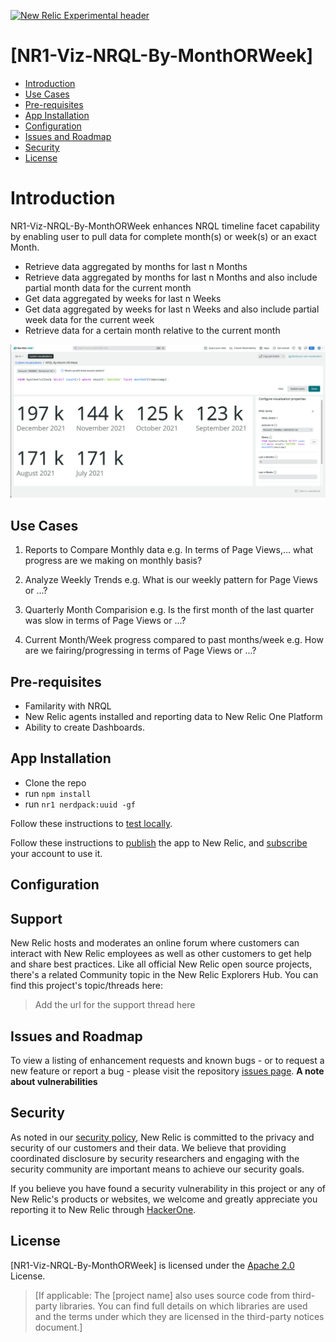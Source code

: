 [![New Relic Experimental header](https://github.com/newrelic/opensource-website/raw/master/src/images/categories/Experimental.png)](https://opensource.newrelic.com/oss-category/#new-relic-experimental)

# [NR1-Viz-NRQL-By-MonthORWeek] 

- [Introduction](#intro)
- [Use Cases](#use-cases)
- [Pre-requisites](#pre-reqs)
- [App Installation](#install)
- [Configuration](#config)
- [Issues and Roadmap](#issues)
- [Security](#security)
- [License](#license)

# Introduction <a id="intro"></a>

NR1-Viz-NRQL-By-MonthORWeek enhances NRQL timeline facet capability by enabling user to pull data for complete month(s) or week(s) or an exact Month.

- Retrieve data aggregated by months for last n Months
- Retrieve data aggregated by months for last n Months and also include partial month data for the current month
- Get data aggregated by weeks for last n Weeks
- Get data aggregated by weeks for last n Weeks and also include partial week data for the current week
- Retrieve data for a certain month relative to the current month

![Session Timeline Screenshot](Docs/Intro.png)

## Use Cases <a id="use-cases"></a>

1. Reports to Compare Monthly data 
   e.g. In terms of Page Views,... what progress are we making on monthly basis?

2. Analyze Weekly Trends
   e.g. What is our weekly pattern for Page Views or ...?

3. Quarterly Month Comparision
   e.g. Is the first month of the last quarter was slow in terms of Page Views or ...?

4. Current Month/Week progress compared to past months/week 
   e.g. How are we fairing/progressing in terms of Page Views or ...?

## Pre-requisites <a id="pre-reqs"></a>

   - Familarity with NRQL
   - New Relic agents installed and reporting data to New Relic One Platform
   - Ability to create Dashboards. 

## App Installation <a id="install"></a>

- Clone the repo
- run `npm install`
- run `nr1 nerdpack:uuid -gf`

Follow these instructions to [test locally](https://developer.newrelic.com/build-apps/publish-deploy/serve/).

Follow these instructions to [publish](https://developer.newrelic.com/build-apps/publish-deploy/publish/) the app to New Relic, and [subscribe](https://developer.newrelic.com/build-apps/publish-deploy/subscribe/) your account to use it.

## Configuration  <a id="config"></a>


## Support  <a id="support"></a>

New Relic hosts and moderates an online forum where customers can interact with New Relic employees as well as other customers to get help and share best practices. Like all official New Relic open source projects, there's a related Community topic in the New Relic Explorers Hub. You can find this project's topic/threads here:

>Add the url for the support thread here

## Issues and Roadmap <a id="issues"></a>

To view a listing of enhancement requests and known bugs - or to request a new feature or report a bug - please visit the repository [issues page](https://github.com/newrelic-experimental/NR1-Viz-NRQL-By-MonthORWeek/issues).
**A note about vulnerabilities**

## Security <a id="security"></a>

As noted in our [security policy](../../security/policy), New Relic is committed to the privacy and security of our customers and their data. We believe that providing coordinated disclosure by security researchers and engaging with the security community are important means to achieve our security goals.

If you believe you have found a security vulnerability in this project or any of New Relic's products or websites, we welcome and greatly appreciate you reporting it to New Relic through [HackerOne](https://hackerone.com/newrelic).

## License <a id="license"></a>
[NR1-Viz-NRQL-By-MonthORWeek] is licensed under the [Apache 2.0](http://apache.org/licenses/LICENSE-2.0.txt) License.
>[If applicable: The [project name] also uses source code from third-party libraries. You can find full details on which libraries are used and the terms under which they are licensed in the third-party notices document.]
